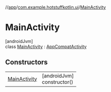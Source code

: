 //[app](../../../index.md)/[com.example.hotstuffkotlin.ui](../index.md)/[MainActivity](index.md)

# MainActivity

[androidJvm]\
class [MainActivity](index.md) : [AppCompatActivity](https://developer.android.com/reference/kotlin/androidx/appcompat/app/AppCompatActivity.html)

## Constructors

| | |
|---|---|
| [MainActivity](-main-activity.md) | [androidJvm]<br>constructor() |
